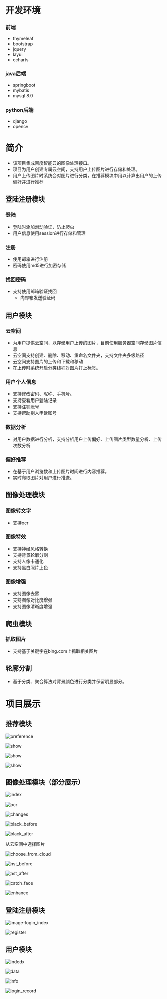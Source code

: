 # 开发环境

### 前端

- thymeleaf
- bootstrap
- jquery
- layui
- echarts



### java后端

- springboot
- mybatis
- mysql 8.0



### python后端

- django
- opencv





# 简介

- 该项目集成百度智能云的图像处理接口。
- 项目为用户创建专属云空间，支持用户上传图片进行存储和处理。
- 用户上传图片时系统会对图片进行分类，在推荐模块中用以计算出用户的上传偏好并进行推荐

## 登陆注册模块

### 登陆

- 登陆时添加滑动验证，防止爬虫
- 用户信息使用session进行存储和管理

### 注册

- 使用邮箱进行注册
- 密码使用md5进行加密存储



### 找回密码

- 支持使用邮箱验证找回
  - 向邮箱发送验证码



## 用户模块

### 云空间

- 为用户提供云空间，以存储用户上传的图片，目前使用服务器空间存储图片信息
- 云空间支持创建、删除、移动、重命名文件夹，支持文件夹多级路径
- 云空间支持图片的上传和下载和移动
- 在上传时系统开启分类线程对图片打上标签。



### 用户个人信息

- 支持修改密码、昵称、手机号。
- 支持查看用户登陆记录
- 支持注销账号
- 支持帮助别人申诉账号



### 数据分析

- 对用户数据进行分析，支持分析用户上传偏好、上传图片类型数量分析、上传次数分析



### 偏好推荐

- 在基于用户浏览数和上传图片时间进行内容推荐。
- 实时爬取图片对用户进行推送。



## 图像处理模块

### 图像转文字

- 支持ocr



### 图像特效

- 支持神经风格转换
- 支持背景轮廓分割
- 支持人像卡通化
- 支持黑白照片上色



### 图像增强

- 支持图像去雾
- 支持图像对比度增强
- 支持图像清晰度增强



## 爬虫模块

### 抓取图片

- 支持基于关键字在bing.com上抓取相关图片



## 轮廓分割

- 基于分类、聚合算法对背景颜色进行分类并保留明显部分。





#  项目展示



## 推荐模块

![preference](\intro\recommand\analyze.png)

![show](\intro\recommand\show.png)

![show](\intro\recommand\show2.png)

![show](\intro\recommand\show3.png)





## 图像处理模块（部分展示）

![index](\intro\image_process\index.png)

![ocr](\intro\image_process\ocr.png)

![changes](\intro\image_process\changes.png)

![black_before](\intro\image_process\black_before.png)

![black_after](\intro\image_process\black_after.png)

从云空间中选择图片

![choose_from_cloud](\intro\image_process\choose_from_cloud.png)

![nst_before](\intro\image_process\nst_before.png)

![nst_after](\intro\image_process\nst_after.png)

![catch_face](\intro\image_process\catch_face.png)

![enhance](\intro\image_process\enhance.png)

## 登陆注册模块

![image-login_index](\intro\login_index.png)



![register](\intro\register.png)



## 用户模块

![indedx](intro\user_space\index.png)

![data](intro\user_space\data.png)

![info](intro\user_space\info.png)

![login_record](intro\user_space\login_record.png)